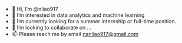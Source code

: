 - 👋 Hi, I’m @nliao917
- 👀 I’m interested in data analytics and machine learning
- 🌱 I’m currently looking for a summer internship or full-time position.
- 💞️ I’m looking to collaborate on ...
- 📫 Please reach me by email nanliao917@gmail.com
